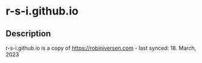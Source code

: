 # r-s-i.github.io

## Description

r-s-i.github.io is a copy of https://robiniversen.com - last synced: 18. March, 2023
